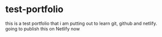 # test-portfolio

this is a test portfolio that i am putting out to learn git, github and netlify.
 going to publish this on Netlify now